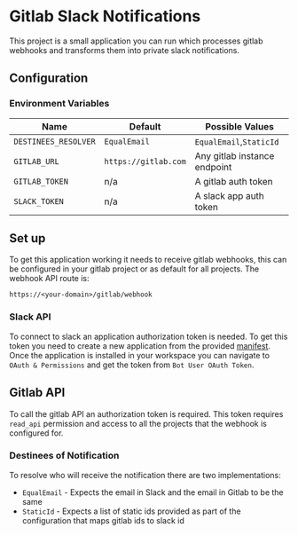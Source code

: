 # Gitlab Slack Notifications

This project is a small application you can run which processes gitlab webhooks and transforms them into private slack notifications.

## Configuration

### Environment Variables

| Name                 | Default              | Possible Values              |
|----------------------|----------------------|------------------------------|
| `DESTINEES_RESOLVER` | `EqualEmail`         | `EqualEmail`,`StaticId`      |
| `GITLAB_URL`         | `https://gitlab.com` | Any gitlab instance endpoint |
| `GITLAB_TOKEN`       | n/a                  | A gitlab auth token          |
| `SLACK_TOKEN`        | n/a                  | A slack app auth token       |


## Set up

To get this application working it needs to receive gitlab webhooks, this can be configured in your gitlab project or as default for all projects. The webhook API route is: 
```
https://<your-domain>/gitlab/webhook
```

### Slack API

To connect to slack an application authorization token is needed. To get this token you need to create a new application from the provided [manifest](./docs/slack_app/manifest.json). Once the application is installed in your workspace you can navigate to `OAuth & Permissions` and get the token from `Bot User OAuth Token`.

## Gitlab API

To call the gitlab API an authorization token is required. This token requires `read_api` permission and access to all the projects that the webhook is configured for.

### Destinees of Notification

To resolve who will receive the notification there are two implementations:
* `EqualEmail` - Expects the email in Slack and the email in Gitlab to be the same
* `StaticId` - Expects a list of static ids provided as part of the configuration that maps gitlab ids to slack id